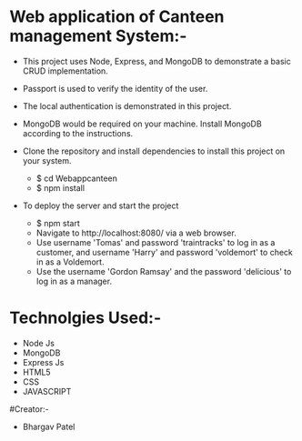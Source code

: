 # Web application of Canteen management System:-
- This project uses Node, Express, and MongoDB to demonstrate a basic CRUD implementation.
- Passport is used to verify the identity of the user. 
- The local authentication is demonstrated in this project.
- MongoDB would be required on your machine. Install MongoDB according to the instructions.
- Clone the repository and install dependencies to install this project on your system.
  - $ cd Webappcanteen
  - $ npm install

- To deploy the server and start the project
  - $ npm start
  - Navigate to http://localhost:8080/ via a web browser.
  - Use username 'Tomas' and password 'traintracks' to log in as a customer, and username 'Harry' and password 'voldemort' to check in as a Voldemort.
  - Use the username 'Gordon Ramsay' and the password 'delicious' to log in as a manager.

# Technolgies Used:-
- Node Js
- MongoDB
- Express Js
- HTML5
- CSS
- JAVASCRIPT

#Creator:-
- Bhargav Patel
